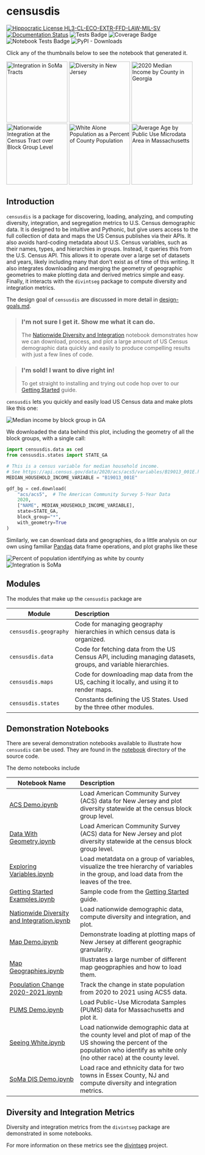 # censusdis

[![Hippocratic License HL3-CL-ECO-EXTR-FFD-LAW-MIL-SV](https://img.shields.io/static/v1?label=Hippocratic%20License&message=HL3-CL-ECO-EXTR-FFD-LAW-MIL-SV&labelColor=5e2751&color=bc8c3d)](https://firstdonoharm.dev/version/3/0/cl-eco-extr-ffd-law-mil-sv.html)
[![Documentation Status](https://readthedocs.org/projects/censusdis/badge/?version=latest)](https://censusdis.readthedocs.io/en/latest/?badge=latest)
![Tests Badge](reports/junit/tests-badge.svg)
![Coverage Badge](reports/coverage/coverage-badge.svg)
![Notebook Tests Badge](reports/nbmake/nbmake-badge.svg)
![PyPI - Downloads](https://img.shields.io/pypi/dm/censusdis)

Click any of the thumbnails below to see the notebook
that generated it.

[<img src="docs/_static/images/sample00.png" alt="Integration in SoMa Tracts" height=160>](notebooks/SoMa%20DIS%20Demo.ipynb)
[<img src="docs/_static/images/sample01.png" alt="Diversity in New Jersey" height=160>](notebooks/Data%20With%20Geometry.ipynb)
[<img src="docs/_static/images/sample02.png" alt="2020 Median Income by County in Georgia" height=160>](notebooks/Data%20With%20Geometry.ipynb)
[<img src="docs/_static/images/sample05.png" alt="Nationwide Integration at the Census Tract over Block Group Level" height=160>](notebooks/Nationwide%20Diversity%20and%20Integration.ipynb)
[<img src="docs/_static/images/sample03.png" alt="White Alone Population as a Percent of County Population" height=160>](notebooks/Seeing%20White.ipynb)
[<img src="docs/_static/images/sample04.png" alt="Average Age by Public Use Microdata Area in Massachusetts" height=160>](notebooks/PUMS%20Demo.ipynb)

## Introduction 

`censusdis` is a package for discovering, loading, analyzing, and computing
diversity, integration, and segregation metrics
to U.S. Census demographic data. It is designed to be intuitive and Pythonic,
but give users access to the full collection of data and maps the US Census
publishes via their APIs. It also avoids hard-coding metadata
about U.S. Census variables, such as their names, types, and
hierarchies in groups. Instead, it queries this from the 
U.S. Census API. This allows it to operate over a large set
of datasets and years, likely including many that don't
exist as of time of this writing. It also integrates
downloading and merging the geometry of geographic 
geometries to make plotting data and derived metrics simple
and easy. Finally, it interacts with the `divintseg`
package to compute diversity and integration metrics.

The design goal of `censusdis` are discussed in more
detail in [design-goals.md](./design-goals.md).

> ### I'm not sure I get it. Show me what it can do.
> 
> The [Nationwide Diversity and Integration](./notebooks/Nationwide%20Diversity%20and%20Integration.ipynb)
> notebook demonstrates how we can download, process, and 
> plot a large amount of US Census demographic data quickly
> and easily to produce compelling results with just a few
> lines of code.

> ### I'm sold! I want to dive right in!
> 
> To get straight to installing and trying out
> code hop over to our 
> [Getting Started](https://censusdis.readthedocs.io/en/latest/intro.html)
> guide.

`censusdis` lets you quickly and easily load US Census data and make plots like 
this one:

![Median income by block group in GA](docs/_static/images/sample02.png)

We downloaded the data behind this plot, including
the geometry of all the block groups, with a
single call:

```python
import censusdis.data as ced
from censusdis.states import STATE_GA

# This is a census variable for median household income.
# See https://api.census.gov/data/2020/acs/acs5/variables/B19013_001E.html
MEDIAN_HOUSEHOLD_INCOME_VARIABLE = "B19013_001E"

gdf_bg = ced.download(
    "acs/acs5",  # The American Community Survey 5-Year Data
    2020,
    ["NAME", MEDIAN_HOUSEHOLD_INCOME_VARIABLE],
    state=STATE_GA,
    block_group="*",
    with_geometry=True
)
```

Similarly, we can download data and geographies, do a little
analysis on our own using familiar [Pandas](https://pandas.pydata.org/)
data frame operations, and plot graphs like these

![Percent of population identifying as white by county](docs/_static/images/sample03.png)
![Integration is SoMa](docs/_static/images/sample00.png)

## Modules

The modules that make up the `censusdis` package are

| Module                | Description                                                                                                   |
|-----------------------|:--------------------------------------------------------------------------------------------------------------|
| `censusdis.geography` | Code for managing geography hierarchies in which census data is organized.                                    | 
| `censusdis.data`      | Code for fetching data from the US Census API, including managing datasets, groups, and variable hierarchies. |
| `censusdis.maps`      | Code for downloading map data from the US, caching it locally, and using it to render maps.                   |
| `censusdis.states`    | Constants defining the US States. Used by the three other modules.                                            |

## Demonstration Notebooks

There are several demonstration notebooks available to illustrate how `censusdis` can
be used. They are found in the 
[notebook](https://github.com/vengroff/censusdis/tree/main/notebooks) 
directory of the source code.

The demo notebooks include

| Notebook Name                                                                                              | Description                                                                                                                                                                          |
|------------------------------------------------------------------------------------------------------------|:-------------------------------------------------------------------------------------------------------------------------------------------------------------------------------------|
| [ACS Demo.ipynb](./notebooks/ACS%20Demo.ipynb)                                                             | Load American Community Survey (ACS) data for New Jersey and plot diversity statewide at the census block group level.                                                               |
| [Data With Geometry.ipynb](./notebooks/Data%20With%Geometry.ipynb)                                         | Load American Community Survey (ACS) data for New Jersey and plot diversity statewide at the census block group level.                                                               |
| [Exploring Variables.ipynb](./notebooks/Exploring%20Variables.ipynb)                                       | Load metatdata on a group of variables, visualize the tree hierarchy of variables in the group, and load data from the leaves of the tree.                                           |
| [Getting Started Examples.ipynb](./notebooks/Getting%20Started%20Examples.ipynb)                           | Sample code from the [Getting Started](https://censusdis.readthedocs.io/en/latest/intro.html) guide.                                                                                 |                                                         |
| [Nationwide Diversity and Integration.ipynb](./notebooks/Nationwide%20Diversity%20and%20Integration.ipynb) | Load nationwide demographic data, compute diversity and integration, and plot.                                                                                                       |
| [Map Demo.ipynb](./notebooks/Map%20Demo.ipynb)                                                             | Demonstrate loading at plotting maps of New Jersey at different geographic granularity.                                                                                              |
| [Map Geographies.ipynb](./notebooks/Map%20Geographies.ipynb)                                               | Illustrates a large number of different map geogpraphies and how to load them.                                                                                                       |
| [Population Change 2020-2021.ipynb](./notebooks/Population%20Change%202020-2021.ipynb)                     | Track the change in state population from 2020 to 2021 using ACS5 data.                                                                                                              |
| [PUMS Demo.ipynb](./notebooks/PUMS%20Demo.ipynb)                                                           | Load Public-Use Microdata Samples (PUMS) data for Massachusetts and plot it.                                                                                                         |
| [Seeing White.ipynb](./notebooks/Seeing%20White.ipynb)                                                     | Load nationwide demographic data at the county level and plot of map of the US showing the percent of the population who identify as white only (no other race) at the county level. | 
| [SoMa DIS Demo.ipynb](./notebooks/SoMa%20DIS%20Demo.ipynb)                                                 | Load race and ethnicity data for two towns in Essex County, NJ and compute diversity and integration metrics.                                                                        |


## Diversity and Integration Metrics

Diversity and integration metrics from the `divintseg` package are 
demonstrated in some notebooks.

For more information on these metrics
see the [divintseg](https://github.com/vengroff/divintseg/) 
project.

